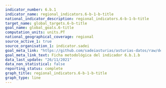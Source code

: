 ```yaml
---
indicator_number: 6.b.1
indicator_name: regional_indicators.6-b-1-b-title
national_indicator_description: regional_indicators.6-b-1-b-title
target_name: global_targets.6-b-title
goal_name: global_goals.6-title
computation_units: units.PT
national_geographical_coverage: regional
source_active_1: true
source_organisation_1: indicator.sadei
goal_meta_link: "https://github.com/sadeiasturias/asturias-datos/raw/develop/descargas/metodologia/6.b.1.b.pdf"
goal_meta_link_text: Ficha metodológica del indicador 6.b.1.b
data_last_update: "26/11/2021"
data_non_statistical: false
reporting_status: complete
graph_title: regional_indicators.6-b-1-b-title
graph_type: line
---
```

